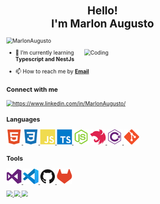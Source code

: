 <h1 align="center">  Hello!  <BR> I'm Marlon Augusto
</h1>
<p align="left"> <img src="https://komarev.com/ghpvc/?username=MarlonAugusto&label=Profile%20views&color=303030&style=flat" alt="MarlonAugusto" /> </p>
<img align="right" alt="Coding" width="300" src="https://i.imgur.com/TUcJeiz.png"/>

- 🌱 I’m currently learning **Typescript and NestJs**

- 📫 How to reach me by <a href="mailto:l.marlonaugusto@gmail.com">**Email**</a>

<h3 align="left">Connect with me</h3>
<p align="left">
<a href="https://www.linkedin.com/in/MarlonAugusto/" target="blank"><img align="center" src="https://raw.githubusercontent.com/rahuldkjain/github-profile-readme-generator/master/src/images/icons/Social/linked-in-alt.svg" alt="https://www.linkedin.com/in/MarlonAugusto/" height="30" width="40" /></a>
</p>
<h3 align="left">Languages</h3>
<p align="left"> 
  <a href="#" target="_blank" rel="noreferrer"> <img src="https://raw.githubusercontent.com/devicons/devicon/master/icons/html5/html5-plain.svg" alt="Html5" width="40" height="40"/> </a> 
  <a href="#" target="_blank" rel="noreferrer"> <img src="https://raw.githubusercontent.com/devicons/devicon/master/icons/css3/css3-plain.svg" alt="Css3" width="40" height="40"/> </a> 
  <a href="#" target="_blank" rel="noreferrer"> <img src="https://raw.githubusercontent.com/devicons/devicon/master/icons/javascript/javascript-plain.svg" alt="Javascript" width="40" height="40"/> </a> 
  <a href="#" target="_blank" rel="noreferrer"> <img src="https://raw.githubusercontent.com/devicons/devicon/master/icons/typescript/typescript-plain.svg" alt="Typescript" width="40" height="40"/>  </a> 
  <a href="#" target="_blank" rel="noreferrer"> <img src="https://raw.githubusercontent.com/devicons/devicon/master/icons/nodejs/nodejs-original.svg" alt="NodeJs" width="40" height="40"/></a> 
  <a href="#" target="_blank" rel="noreferrer"> <img src="https://raw.githubusercontent.com/devicons/devicon/master/icons/nestjs/nestjs-plain.svg" alt="NestJs" width="40" height="40"/> </a> 
  <a href="#" target="_blank" rel="noreferrer"> <img src="https://raw.githubusercontent.com/devicons/devicon/master/icons/csharp/csharp-line.svg" alt="Csharp" width="40" height="40"/> </a> 
  <a href="#" target="_blank" rel="noreferrer"> <img src="https://raw.githubusercontent.com/devicons/devicon/master/icons/git/git-plain.svg" alt="Git" width="40" height="40"/> </a> 
</p>
<h3 align="left">Tools</h3>
<p align="left"> 
  <a href="#" target="_blank" rel="noreferrer"> <img src="https://raw.githubusercontent.com/devicons/devicon/master/icons/visualstudio/visualstudio-plain.svg" alt="VSPro" width="40" height="40"/> </a> 
  <a href="#" target="_blank" rel="noreferrer"> <img src="https://raw.githubusercontent.com/devicons/devicon/master/icons/vscode/vscode-original.svg" alt="VSCode" width="40" height="40"/> </a> 
  <a href="#" target="_blank" rel="noreferrer"> <img src="https://raw.githubusercontent.com/devicons/devicon/master/icons/github/github-original.svg" alt="GitHub" width="40" height="40"/> </a> 
  <a href="#" target="_blank" rel="noreferrer"> <img src="https://raw.githubusercontent.com/devicons/devicon/master/icons/gitlab/gitlab-plain.svg" alt="GitLab" width="40" height="40"/> </a> 
</p>

<a href="https://github.com/MarlonAugusto/">
  <img height=150 src="https://github-readme-stats.vercel.app/api?username=MarlonAugusto&show_icons=true&theme=dark&include_all_commits=true&count_private=true&rank_icon=github&show_icons=false&hide_border=true&card_width=250">
  <img height=150 src="https://github-readme-stats.vercel.app/api/top-langs?username=MarlonAugusto&langs_count=9&theme=dark&size_weight=0.5&count_weight=0.5&card_width=250&hide_border=true">
  <img height=150 src="https://github-readme-streak-stats.herokuapp.com/?user=MarlonAugusto&card_width=400&theme=dark&hide_border=true"/>
</a>






